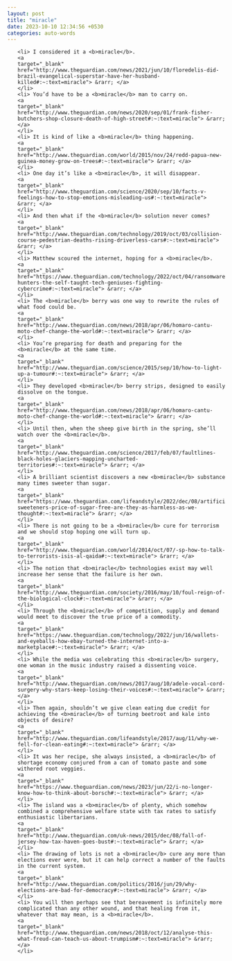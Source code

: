 ```yaml
---
layout: post
title: "miracle"
date: 2023-10-10 12:34:56 +0530
categories: auto-words
---
```

<ol>

    <li> I considered it a <b>miracle</b>.
    <a 
    target="_blank" 
    href="http://www.theguardian.com/news/2021/jun/10/floredelis-did-brazil-evangelical-superstar-have-her-husband-killed#:~:text=miracle"> &rarr; </a>
    </li>
    <li> You’d have to be a <b>miracle</b> man to carry on.
    <a 
    target="_blank" 
    href="http://www.theguardian.com/news/2020/sep/01/frank-fisher-butchers-shop-closure-death-of-high-street#:~:text=miracle"> &rarr; </a>
    </li>
    <li> It is kind of like a <b>miracle</b> thing happening.
    <a 
    target="_blank" 
    href="http://www.theguardian.com/world/2015/nov/24/redd-papua-new-guinea-money-grow-on-trees#:~:text=miracle"> &rarr; </a>
    </li>
    <li> One day it’s like a <b>miracle</b>, it will disappear.
    <a 
    target="_blank" 
    href="http://www.theguardian.com/science/2020/sep/10/facts-v-feelings-how-to-stop-emotions-misleading-us#:~:text=miracle"> &rarr; </a>
    </li>
    <li> And then what if the <b>miracle</b> solution never comes?
    <a 
    target="_blank" 
    href="http://www.theguardian.com/technology/2019/oct/03/collision-course-pedestrian-deaths-rising-driverless-cars#:~:text=miracle"> &rarr; </a>
    </li>
    <li> Matthew scoured the internet, hoping for a <b>miracle</b>.
    <a 
    target="_blank" 
    href="https://www.theguardian.com/technology/2022/oct/04/ransomware-hunters-the-self-taught-tech-geniuses-fighting-cybercrime#:~:text=miracle"> &rarr; </a>
    </li>
    <li> The <b>miracle</b> berry was one way to rewrite the rules of what food could be.
    <a 
    target="_blank" 
    href="http://www.theguardian.com/news/2018/apr/06/homaro-cantu-moto-chef-change-the-world#:~:text=miracle"> &rarr; </a>
    </li>
    <li> You’re preparing for death and preparing for the <b>miracle</b> at the same time.
    <a 
    target="_blank" 
    href="http://www.theguardian.com/science/2015/sep/10/how-to-light-up-a-tumour#:~:text=miracle"> &rarr; </a>
    </li>
    <li> They developed <b>miracle</b> berry strips, designed to easily dissolve on the tongue.
    <a 
    target="_blank" 
    href="http://www.theguardian.com/news/2018/apr/06/homaro-cantu-moto-chef-change-the-world#:~:text=miracle"> &rarr; </a>
    </li>
    <li> Until then, when the sheep give birth in the spring, she’ll watch over the <b>miracle</b>.
    <a 
    target="_blank" 
    href="http://www.theguardian.com/science/2017/feb/07/faultlines-black-holes-glaciers-mapping-uncharted-territories#:~:text=miracle"> &rarr; </a>
    </li>
    <li> A brilliant scientist discovers a new <b>miracle</b> substance many times sweeter than sugar.
    <a 
    target="_blank" 
    href="https://www.theguardian.com/lifeandstyle/2022/dec/08/artificial-sweeteners-price-of-sugar-free-are-they-as-harmless-as-we-thought#:~:text=miracle"> &rarr; </a>
    </li>
    <li> There is not going to be a <b>miracle</b> cure for terrorism and we should stop hoping one will turn up.
    <a 
    target="_blank" 
    href="http://www.theguardian.com/world/2014/oct/07/-sp-how-to-talk-to-terrorists-isis-al-qaida#:~:text=miracle"> &rarr; </a>
    </li>
    <li> The notion that <b>miracle</b> technologies exist may well increase her sense that the failure is her own.
    <a 
    target="_blank" 
    href="http://www.theguardian.com/society/2016/may/10/foul-reign-of-the-biological-clock#:~:text=miracle"> &rarr; </a>
    </li>
    <li> Through the <b>miracle</b> of competition, supply and demand would meet to discover the true price of a commodity.
    <a 
    target="_blank" 
    href="https://www.theguardian.com/technology/2022/jun/16/wallets-and-eyeballs-how-ebay-turned-the-internet-into-a-marketplace#:~:text=miracle"> &rarr; </a>
    </li>
    <li> While the media was celebrating this <b>miracle</b> surgery, one woman in the music industry raised a dissenting voice.
    <a 
    target="_blank" 
    href="http://www.theguardian.com/news/2017/aug/10/adele-vocal-cord-surgery-why-stars-keep-losing-their-voices#:~:text=miracle"> &rarr; </a>
    </li>
    <li> Then again, shouldn’t we give clean eating due credit for achieving the <b>miracle</b> of turning beetroot and kale into objects of desire?
    <a 
    target="_blank" 
    href="http://www.theguardian.com/lifeandstyle/2017/aug/11/why-we-fell-for-clean-eating#:~:text=miracle"> &rarr; </a>
    </li>
    <li> It was her recipe, she always insisted, a <b>miracle</b> of shortage economy conjured from a can of tomato paste and some withered root veggies.
    <a 
    target="_blank" 
    href="https://www.theguardian.com/news/2023/jun/22/i-no-longer-know-how-to-think-about-borsch#:~:text=miracle"> &rarr; </a>
    </li>
    <li> The island was a <b>miracle</b> of plenty, which somehow combined a comprehensive welfare state with tax rates to satisfy enthusiastic libertarians.
    <a 
    target="_blank" 
    href="http://www.theguardian.com/uk-news/2015/dec/08/fall-of-jersey-how-tax-haven-goes-bust#:~:text=miracle"> &rarr; </a>
    </li>
    <li> The drawing of lots is not a <b>miracle</b> cure any more than elections ever were, but it can help correct a number of the faults in the current system.
    <a 
    target="_blank" 
    href="http://www.theguardian.com/politics/2016/jun/29/why-elections-are-bad-for-democracy#:~:text=miracle"> &rarr; </a>
    </li>
    <li> You will then perhaps see that bereavement is infinitely more complicated than any other wound, and that healing from it, whatever that may mean, is a <b>miracle</b>.
    <a 
    target="_blank" 
    href="http://www.theguardian.com/news/2018/oct/12/analyse-this-what-freud-can-teach-us-about-trumpism#:~:text=miracle"> &rarr; </a>
    </li>